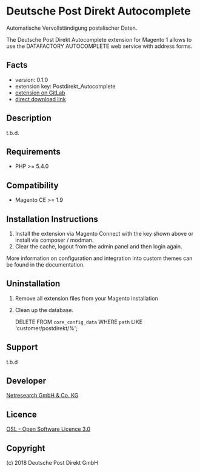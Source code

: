 Deutsche Post Direkt Autocomplete
=================================

Automatische Vervollständigung postalischer Daten.

The Deutsche Post Direkt Autocomplete extension for Magento 1 allows to use
the DATAFACTORY AUTOCOMPLETE web service with address forms.

Facts
-----
- version: 0.1.0
- extension key: Postdirekt_Autocomplete
- [extension on GitLab](https://git.netresearch.de/postdirekt/module-autocomplete-m1)
- [direct download link](https://git.netresearch.de/postdirekt/module-autocomplete-m1/repository/0.1.0/archive.tar.gz)

Description
-----------
t.b.d.

Requirements
------------
- PHP >= 5.4.0

Compatibility
-------------
- Magento CE >= 1.9

Installation Instructions
-------------------------

1. Install the extension via Magento Connect with the key shown above or install
   via composer / modman.
2. Clear the cache, logout from the admin panel and then login again.

More information on configuration and integration into custom themes can be found
in the documentation.

Uninstallation
--------------
1. Remove all extension files from your Magento installation
2. Clean up the database.


    DELETE FROM `core_config_data` WHERE `path` LIKE 'customer/postdirekt/%';

Support
-------
t.b.d

Developer
---------
[Netresearch GmbH & Co. KG](https://www.netresearch.de/)

Licence
-------
[OSL - Open Software Licence 3.0](https://opensource.org/licenses/osl-3.0.php)

Copyright
---------
(c) 2018 Deutsche Post Direkt GmbH
